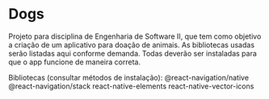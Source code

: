 # Dogs
 Projeto para disciplina de Engenharia de Software II, que tem como objetivo a criação de um aplicativo para doação de animais.
 As bibliotecas usadas serão listadas aqui conforme demanda. Todas deverão ser instaladas para que o app funcione de maneira correta.
 
 Bibliotecas (consultar métodos de instalação): 
@react-navigation/native
@react-navigation/stack
react-native-elements
react-native-vector-icons
